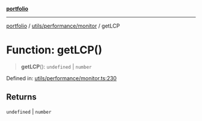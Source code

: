 [**portfolio**](../../../../README.md)

***

[portfolio](../../../../modules.md) / [utils/performance/monitor](../README.md) / getLCP

# Function: getLCP()

> **getLCP**(): `undefined` \| `number`

Defined in: [utils/performance/monitor.ts:230](https://github.com/tnorlund/Portfolio/blob/93c748c3ed7295da909183e8bd28f44fd75e1936/portfolio/utils/performance/monitor.ts#L230)

## Returns

`undefined` \| `number`
